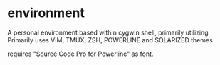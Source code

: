 # environment

A personal environment based within cygwin shell,
primarily utilizing Primarily uses VIM, TMUX, ZSH, POWERLINE and SOLARIZED themes

requires "Source Code Pro for Powerline" as font.

